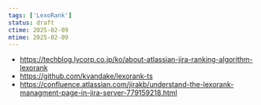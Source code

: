 ```yaml
---
tags: ['LexoRank']
status: draft
ctime: 2025-02-09
mtime: 2025-02-09
---
```


- https://techblog.lycorp.co.jp/ko/about-atlassian-jira-ranking-algorithm-lexorank
- https://github.com/kvandake/lexorank-ts
- https://confluence.atlassian.com/jirakb/understand-the-lexorank-managment-page-in-jira-server-779159218.html
